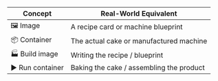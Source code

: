 | Concept | Real-World Equivalent |
| --- | --- |
| 🖼️ Image | A recipe card or machine blueprint |
| 📦 Container | The actual cake or manufactured machine |
| 🏭 Build image | Writing the recipe / blueprint |
| ▶️ Run container | Baking the cake / assembling the product |
